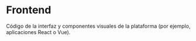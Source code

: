 # Frontend

Código de la interfaz y componentes visuales de la plataforma (por ejemplo, aplicaciones React o Vue).
